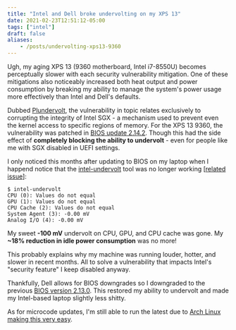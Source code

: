 ```yaml
---
title: "Intel and Dell broke undervolting on my XPS 13"
date: 2021-02-23T12:51:12-05:00
tags: ["intel"]
draft: false
aliases:
    - /posts/undervolting-xps13-9360
---
```

Ugh, my aging XPS 13 (9360 motherboard, Intel i7-8550U) becomes perceptually slower
with each security vulnerability mitigation. One of these mitigations also noticeably
increased both heat output and power consumption by breaking my ability
to manage the system's power usage more effectively than 
Intel and Dell's defaults.

Dubbed [Plundervolt](https://plundervolt.com/), the vulnerability in topic relates exclusively to corrupting 
the integrity of Intel SGX - a mechanism used to prevent
even the kernel access to specific regions of memory.
For the XPS 13 9360, the vulnerability was patched in [BIOS update 2.14.2](https://www.dell.com/support/home/en-us/drivers/driversdetails?driverid=0cy6w&oscode=biosa&productcode=xps-13-9360-laptop).
Though this had the side effect of **completely blocking the ability to undervolt** - even for people like me with
SGX disabled in UEFI settings.

I only noticed this months after updating to BIOS on my laptop when I happend notice that
the [intel-undervolt](https://github.com/kitsunyan/intel-undervolt) tool was no longer working [[related issue](https://github.com/kitsunyan/intel-undervolt/issues/43)]:
```
$ intel-undervolt
CPU (0): Values do not equal
GPU (1): Values do not equal
CPU Cache (2): Values do not equal
System Agent (3): -0.00 mV
Analog I/O (4): -0.00 mV
```

My sweet **-100 mV** undervolt on CPU, GPU, and CPU cache was gone. 
My **~18% reduction in idle power consumption** was no more!

This probably explains why my machine was running louder, hotter, and slower in recent months.
All to solve a vulnerability that impacts Intel's "security feature" I keep disabled anyway.

Thankfully, Dell allows for BIOS downgrades so I downgraded to the previous [BIOS version 2.13.0](https://www.dell.com/support/home/en-us/drivers/driversdetails?driverid=c9j4k).
This restored my ability to undervolt and made my Intel-based laptop slightly less shitty.

As for microcode updates, I'm still able to run the latest due to [Arch Linux making this very easy](https://wiki.archlinux.org/index.php/Microcode).
